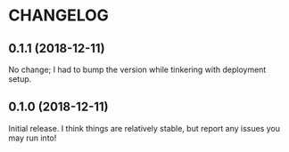 # CHANGELOG

## 0.1.1 (2018-12-11)

No change; I had to bump the version while tinkering with deployment setup.

## 0.1.0 (2018-12-11)

Initial release. I think things are relatively stable, but report any issues you
may run into!

